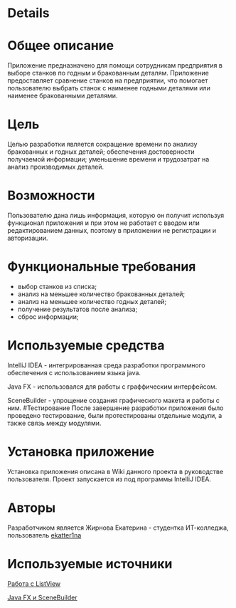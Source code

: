 # Details

# Общее описание 
Приложение предназначено для помощи сотрудникам предприятия в выборе станков по годным и бракованным деталям. Приложение предоставляет сравнение станков на предприятии, что помогает пользователю выбрать станок с наименее годными деталями или наименее бракованными деталями.

# Цель
Целью разработки является сокращение времени по анализу бракованных и годных деталей; обеспечения достоверности получаемой информации;  уменьшение времени и трудозатрат на анализ производимых деталей.  
# Возможности
Пользователю дана лишь информация, которую он получит используя функционал приложения и при этом не работает с вводом или редактированием данных, поэтому в приложении не регистрации и авторизации.

# Функциональные требования
- выбор станков из списка;
- анализ на меньшее количество бракованных деталей;
- анализ на меньшее количество годных деталей; 
- получение результатов после анализа;
- сброс информации;

# Используемые средства 
IntelliJ IDEA - интегрированная среда разработки программного обеспечения с использованием языка java.

Java FX - использовался для работы с граффическим интерфейсом.

SceneBuilder - упрощение создания графического макета и работы с ним.
#Тестирование
После завершение разработки приложения было проведено тестирование, были протестированы отдельные модули, а также связь между модулями.

# Установка приложение 
Установка приложения описана в Wiki данного проекта в руководстве пользователя. Проект запускается из под программы IntelliJ IDEA.

# Авторы
Разработчиком является Жирнова Екатерина - студентка ИТ-колледжа, пользователь [ekatter1na](https://github.com/ekatter1na)

# Используемые источники
[Работа с ListView](https://metanit.com/java/javafx/4.8.php)

[Java FX и SceneBuilder](https://habr.com/ru/post/474292/)
